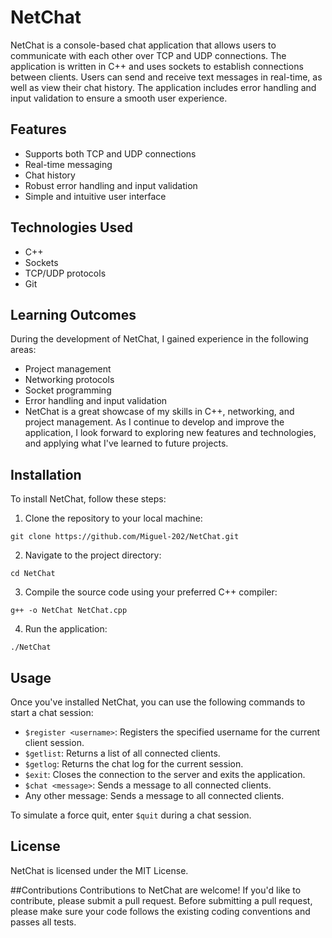 # NetChat
NetChat is a console-based chat application that allows users to communicate with each other over TCP and UDP connections. The application is written in C++ and uses sockets to establish connections between clients. Users can send and receive text messages in real-time, as well as view their chat history. The application includes error handling and input validation to ensure a smooth user experience.


## Features
- Supports both TCP and UDP connections
- Real-time messaging
- Chat history
- Robust error handling and input validation
- Simple and intuitive user interface
## Technologies Used
- C++
- Sockets
- TCP/UDP protocols
- Git
## Learning Outcomes
During the development of NetChat, I gained experience in the following areas:

- Project management
- Networking protocols
- Socket programming
- Error handling and input validation
- NetChat is a great showcase of my skills in C++, networking, and project management. As I continue to develop and improve the application, I look forward to exploring new features and technologies, and applying what I've learned to future projects.

## Installation
To install NetChat, follow these steps:

1. Clone the repository to your local machine:

`git clone https://github.com/Miguel-202/NetChat.git`

2. Navigate to the project directory:

`cd NetChat`

3. Compile the source code using your preferred C++ compiler:

`g++ -o NetChat NetChat.cpp`

4. Run the application:

`./NetChat`
## Usage
Once you've installed NetChat, you can use the following commands to start a chat session:

- `$register <username>`: Registers the specified username for the current client session.
- `$getlist`: Returns a list of all connected clients.
- `$getlog`: Returns the chat log for the current session.
- `$exit`: Closes the connection to the server and exits the application.
- `$chat <message>`: Sends a message to all connected clients.
- Any other message: Sends a message to all connected clients.

To simulate a force quit, enter `$quit` during a chat session.
## License
NetChat is licensed under the MIT License.

##Contributions
Contributions to NetChat are welcome! If you'd like to contribute, please submit a pull request. Before submitting a pull request, please make sure your code follows the existing coding conventions and passes all tests.
